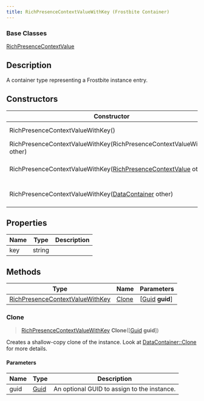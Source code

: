 ```yaml
---
title: RichPresenceContextValueWithKey (Frostbite Container)
---
```

### Base Classes

[RichPresenceContextValue](RichPresenceContextValue)

## Description

A container type representing a Frostbite instance entry.

## Constructors

| Constructor                                                                                 | Description                                                                                                                                            |
| ------------------------------------------------------------------------------------------- | ------------------------------------------------------------------------------------------------------------------------------------------------------ |
| RichPresenceContextValueWithKey()                                                           | Create a new instance of this container type.                                                                                                          |
| RichPresenceContextValueWithKey(RichPresenceContextValueWithKey other)                      | Create a reference copy of an instance of the same type.                                                                                               |
| RichPresenceContextValueWithKey([RichPresenceContextValue](RichPresenceContextValue) other) | Upcast an instance of type [RichPresenceContextValue](RichPresenceContextValue) to [RichPresenceContextValueWithKey](RichPresenceContextValueWithKey). |
| RichPresenceContextValueWithKey([DataContainer](/vext/ref/cls/shr/datacontainer) other)  | Upcast an instance of type [DataContainer](/vext/ref/cls/shr/datacontainer) to [RichPresenceContextValueWithKey](RichPresenceContextValueWithKey).  |

## Properties

| Name | Type   | Description |
| ---- | ------ | ----------- |
| key  | string |             |

## Methods

| Type                                                               | Name            | Parameters                                     |
| ------------------------------------------------------------------ | --------------- | ---------------------------------------------- |
| [RichPresenceContextValueWithKey](RichPresenceContextValueWithKey) | [Clone](#clone) | \[[Guid](/vext/ref/cls/shr/guid) **guid**\] |

### Clone

> [RichPresenceContextValueWithKey](RichPresenceContextValueWithKey) **Clone**(\[[Guid](/vext/ref/cls/shr/guid) **guid**\])

Creates a shallow-copy clone of the instance. Look at [DataContainer::Clone](/vext/ref/cls/shr/datacontainer#clone) for more details.

#### Parameters

| Name | Type         | Description                                 |
| ---- | ------------ | ------------------------------------------- |
| guid | [Guid](Guid) | An optional GUID to assign to the instance. |
